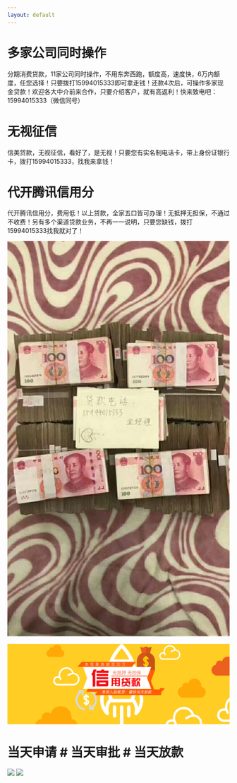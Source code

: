 ```yaml
---
layout: default
---
```



# [](#header-1)多家公司同时操作

分期消费贷款，11家公司同时操作，不用东奔西跑，额度高，速度快，6万内额度，任您选择！只要拨打15994015333即可拿走钱！还款4次后，可操作多家现金贷款！欢迎各大中介前来合作，只要介绍客户，就有高返利！快来致电吧：15994015333（微信同号）


# [](#header-1)无视征信

信美贷款，无视征信，看好了，是无视！只要您有实名制电话卡，带上身份证银行卡，拨打15994015333，找我来拿钱！

# [](#header-1)代开腾讯信用分

代开腾讯信用分，费用低！以上贷款，全家五口皆可办理！无抵押无担保，不通过不收费！另有多个渠道贷款业务，不再一一说明，只要您缺钱，拨打15994015333找我就对了！

![](https://github.com/Yifan-Luo/xinmei/blob/master/743245639.jpg)

![](https://github.com/Yifan-Luo/xinmei/blob/master/banner3_m.png)

# [](#header-2)当天申请  # [](#header-2)当天审批  # [](#header-2)当天放款
![](http://m.pzjyyd.com/uploads/161226/1-161226144RY43.png)
![](http://www.pzjyyd.com/uploads/allimg/170904/1-1FZ4142043M2.jpg)
